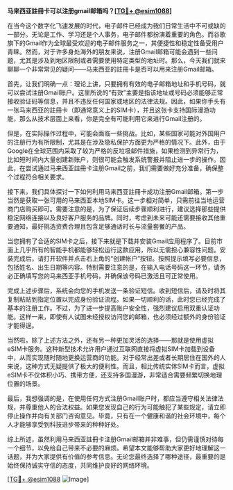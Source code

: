 **马来西亚註冊卡可以注册gmail邮箱吗？[[TG💪+ @esim1088](https://t.me/s/esim1088)]**

在当今这个数字化飞速发展的时代，电子邮件已经成为我们日常生活中不可或缺的一部分。无论是工作、学习还是个人事务，电子邮件都扮演着重要的角色。而谷歌旗下的Gmail作为全球最受欢迎的电子邮件服务之一，其便捷性和稳定性备受用户青睐。然而，对于许多身处海外的朋友来说，注册Gmail邮箱可能会遇到一些问题，尤其是涉及到地区限制或者需要使用特定类型的地址时。那么，今天我们就来聊聊一个非常常见的疑问——马来西亚的註冊卡是否可以用来注册Gmail邮箱。

首先，让我们明确一点：理论上讲，只要拥有有效的电子邮箱地址和手机号码，就可以尝试注册Gmail账户。这里所说的“有效”主要是指该地址或号码必须能够正常接收验证码等信息，并且不违反任何国家或地区的法律法规。因此，如果你手头有一张马来西亚的註冊卡（即通常意义上的SIM卡），并且这张卡支持国际漫游功能，那么从技术层面上来看，你是完全有可能利用它来进行Gmail注册的。

但是，在实际操作过程中，可能会面临一些挑战。比如，某些国家可能对外国用户的注册行为有所限制，尤其是在涉及隐私保护方面更为严格的情况下。此外，由于Google在全球范围内采取了较为严格的反垃圾邮件措施，如果检测到异常行为，比如短时间内大量创建新账户，则很可能会触发系统警报并阻止进一步的操作。因此，在尝试通过马来西亚註冊卡注册Gmail之前，我们需要做好充分准备，确保整个过程符合相关要求。

接下来，我们具体探讨一下如何利用马来西亚註冊卡成功注册Gmail邮箱。第一步当然是获取一张可用的马来西亚本地SIM卡。这一步相对简单，只需前往当地运营商门店购买即可。需要注意的是，为了保证后续步骤顺利进行，建议选择那些提供稳定网络连接以及良好客户服务的品牌。同时，考虑到未来可能还需要接收其他重要通知，最好挑选资费合理且包含足够通话时长与流量套餐的产品。

当您拥有了合适的SIM卡之后，接下来就是下载并安装Gmail应用程序了。目前市面上几乎所有的智能手机都能够轻松运行这款应用，所以无需担心兼容性问题。安装完成后，请打开软件并点击右上角的“创建帐户”按钮。按照提示填写必要信息，包括姓名、出生日期等内容。特别需要注意的是，在输入电话号码这一环节，请务必正确填写您的马来西亚手机号码，并确保该号码已激活且可正常使用。

完成上述步骤后，系统会向您的手机发送一条验证短信。收到短信后，请及时将其复制粘贴到指定位置以完成身份验证流程。如果一切顺利的话，此时您已经完成了基本的注册工作。不过，为了进一步提高账户安全性，强烈建议启用双重认证功能。这样一来，即使有人试图未经授权访问您的邮箱，也必须经过额外的身份验证才能得逞。

当然啦，除了上述方法之外，还有另一种更加灵活的选择——那就是使用虚拟eSIM卡服务。这种新型技术允许用户通过互联网直接将虚拟SIM卡加载到设备中，从而实现随时随地更换运营商的功能。对于经常出差或者长期居住在国外的人来说，这种方式无疑提供了极大的便利性。而且，相比传统实体SIM卡而言，虚拟eSIM卡不仅体积小巧、携带方便，还支持多国漫游，非常适合需要频繁切换地理位置的场景。

最后，我想强调的是，在使用任何方式注册Gmail账户时，都应当遵守相关法律法规，并尊重他人的合法权益。如果您发现自己的行为可能触犯了某些规定，请立即停止操作并向有关部门咨询意见。毕竟，只有在一个健康和谐的社会环境中，每个人才能够享受到科技进步带来的种种好处。

综上所述，虽然利用马来西亚註冊卡注册Gmail邮箱并非难事，但仍需谨慎对待每一个细节，以免给自己带来不必要的麻烦。希望本文能够帮助大家更好地理解这一话题，并为大家提供有价值的参考信息。无论您最终选择了哪种途径，最重要的是始终保持诚实守信的态度，共同维护良好的网络环境。

[[TG💪+ @esim1088](https://t.me/s/esim1088) ![Image](https://i.postimg.cc/4NQfJmqS/Snipaste-2025-05-13-00-14-12.png)]